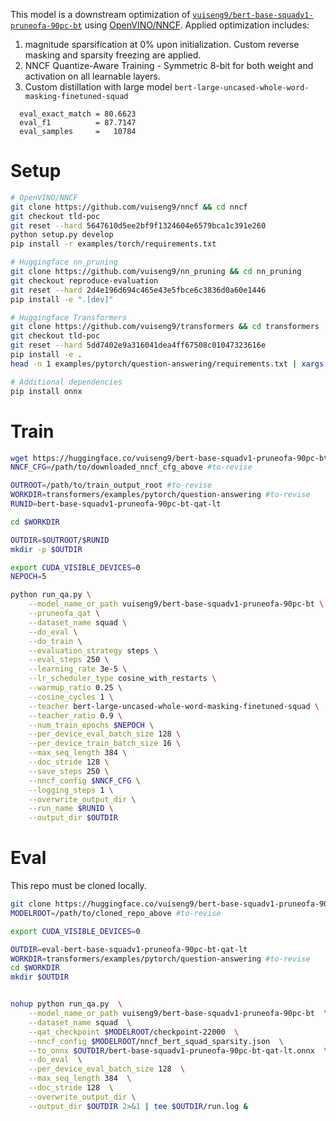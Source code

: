 This model is a downstream optimization of [```vuiseng9/bert-base-squadv1-pruneofa-90pc-bt```](https://huggingface.co/vuiseng9/bert-base-squadv1-pruneofa-90pc-bt) using [OpenVINO/NNCF](https://github.com/openvinotoolkit/nncf). Applied optimization includes:
1. magnitude sparsification at 0% upon initialization. Custom reverse masking and sparsity freezing are applied.
2. NNCF Quantize-Aware Training - Symmetric 8-bit for both weight and activation on all learnable layers.
3. Custom distillation with large model ```bert-large-uncased-whole-word-masking-finetuned-squad```  

```
  eval_exact_match = 80.6623
  eval_f1          = 87.7147
  eval_samples     =   10784
``` 


# Setup
```bash
# OpenVINO/NNCF
git clone https://github.com/vuiseng9/nncf && cd nncf
git checkout tld-poc
git reset --hard 5647610d5ee2bf9f1324604e6579bca1c391e260
python setup.py develop
pip install -r examples/torch/requirements.txt

# Huggingface nn_pruning
git clone https://github.com/vuiseng9/nn_pruning && cd nn_pruning
git checkout reproduce-evaluation
git reset --hard 2d4e196d694c465e43e5fbce6c3836d0a60e1446
pip install -e ".[dev]"

# Huggingface Transformers
git clone https://github.com/vuiseng9/transformers && cd transformers
git checkout tld-poc
git reset --hard 5dd7402e9a316041dea4ff67508c01047323616e
pip install -e .
head -n 1 examples/pytorch/question-answering/requirements.txt | xargs -i pip install {}

# Additional dependencies
pip install onnx
```

# Train

```bash
wget https://huggingface.co/vuiseng9/bert-base-squadv1-pruneofa-90pc-bt-qat-lt/raw/main/nncf_bert_squad_sparsity.json
NNCF_CFG=/path/to/downloaded_nncf_cfg_above #to-revise

OUTROOT=/path/to/train_output_root #to-revise
WORKDIR=transformers/examples/pytorch/question-answering #to-revise
RUNID=bert-base-squadv1-pruneofa-90pc-bt-qat-lt

cd $WORKDIR

OUTDIR=$OUTROOT/$RUNID
mkdir -p $OUTDIR

export CUDA_VISIBLE_DEVICES=0
NEPOCH=5

python run_qa.py \
    --model_name_or_path vuiseng9/bert-base-squadv1-pruneofa-90pc-bt \
    --pruneofa_qat \
    --dataset_name squad \
    --do_eval \
    --do_train \
    --evaluation_strategy steps \
    --eval_steps 250 \
    --learning_rate 3e-5 \
    --lr_scheduler_type cosine_with_restarts \
    --warmup_ratio 0.25 \
    --cosine_cycles 1 \
    --teacher bert-large-uncased-whole-word-masking-finetuned-squad \
    --teacher_ratio 0.9 \
    --num_train_epochs $NEPOCH \
    --per_device_eval_batch_size 128 \
    --per_device_train_batch_size 16 \
    --max_seq_length 384 \
    --doc_stride 128 \
    --save_steps 250 \
    --nncf_config $NNCF_CFG \
    --logging_steps 1 \
    --overwrite_output_dir \
    --run_name $RUNID \
    --output_dir $OUTDIR
```

# Eval
This repo must be cloned locally.
```bash
git clone https://huggingface.co/vuiseng9/bert-base-squadv1-pruneofa-90pc-bt-qat-lt
MODELROOT=/path/to/cloned_repo_above #to-revise

export CUDA_VISIBLE_DEVICES=0

OUTDIR=eval-bert-base-squadv1-pruneofa-90pc-bt-qat-lt
WORKDIR=transformers/examples/pytorch/question-answering #to-revise
cd $WORKDIR
mkdir $OUTDIR


nohup python run_qa.py  \
    --model_name_or_path vuiseng9/bert-base-squadv1-pruneofa-90pc-bt  \
    --dataset_name squad  \
    --qat_checkpoint $MODELROOT/checkpoint-22000  \
    --nncf_config $MODELROOT/nncf_bert_squad_sparsity.json  \
    --to_onnx $OUTDIR/bert-base-squadv1-pruneofa-90pc-bt-qat-lt.onnx  \
    --do_eval  \
    --per_device_eval_batch_size 128  \
    --max_seq_length 384  \
    --doc_stride 128  \
    --overwrite_output_dir \
    --output_dir $OUTDIR 2>&1 | tee $OUTDIR/run.log &
```
